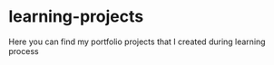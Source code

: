 # learning-projects

Here you can find my portfolio projects that I created during learning process
